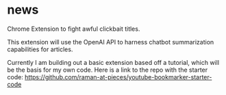 # news
Chrome Extension to fight awful clickbait titles.

This extension will use the OpenAI API to harness chatbot summarization capabilities for articles.

Currently I am building out a basic extension based off a tutorial, which will be the basis for my own code.
Here is a link to the repo with the starter code: https://github.com/raman-at-pieces/youtube-bookmarker-starter-code
